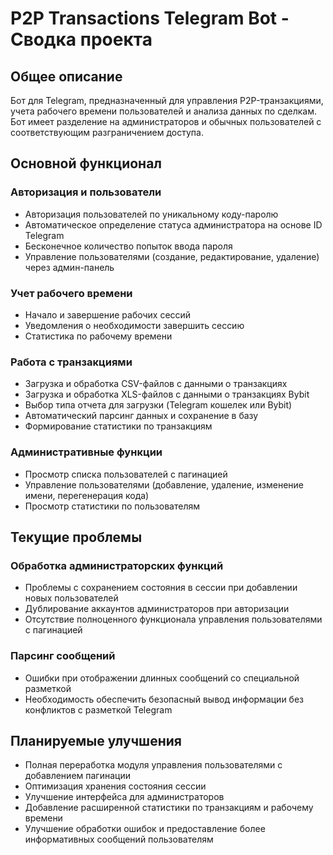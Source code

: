 # P2P Transactions Telegram Bot - Сводка проекта

## Общее описание
Бот для Telegram, предназначенный для управления P2P-транзакциями, учета рабочего времени пользователей и анализа данных по сделкам. Бот имеет разделение на администраторов и обычных пользователей с соответствующим разграничением доступа.

## Основной функционал

### Авторизация и пользователи
- Авторизация пользователей по уникальному коду-паролю
- Автоматическое определение статуса администратора на основе ID Telegram
- Бесконечное количество попыток ввода пароля
- Управление пользователями (создание, редактирование, удаление) через админ-панель

### Учет рабочего времени
- Начало и завершение рабочих сессий
- Уведомления о необходимости завершить сессию
- Статистика по рабочему времени

### Работа с транзакциями
- Загрузка и обработка CSV-файлов с данными о транзакциях
- Загрузка и обработка XLS-файлов с данными о транзакциях Bybit
- Выбор типа отчета для загрузки (Telegram кошелек или Bybit)
- Автоматический парсинг данных и сохранение в базу
- Формирование статистики по транзакциям

### Административные функции
- Просмотр списка пользователей с пагинацией
- Управление пользователями (добавление, удаление, изменение имени, перегенерация кода)
- Просмотр статистики по пользователям

## Текущие проблемы

### Обработка администраторских функций
- Проблемы с сохранением состояния в сессии при добавлении новых пользователей
- Дублирование аккаунтов администраторов при авторизации
- Отсутствие полноценного функционала управления пользователями с пагинацией

### Парсинг сообщений
- Ошибки при отображении длинных сообщений со специальной разметкой
- Необходимость обеспечить безопасный вывод информации без конфликтов с разметкой Telegram

## Планируемые улучшения
- Полная переработка модуля управления пользователями с добавлением пагинации
- Оптимизация хранения состояния сессии
- Улучшение интерфейса для администраторов
- Добавление расширенной статистики по транзакциям и рабочему времени
- Улучшение обработки ошибок и предоставление более информативных сообщений пользователям
